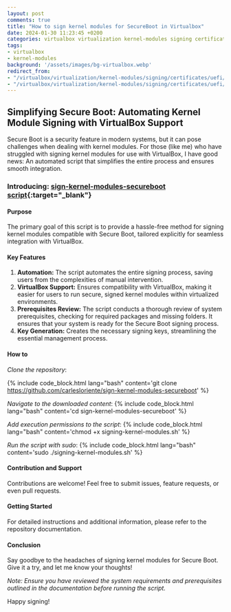```yaml
---
layout: post
comments: true
title: "How to sign kernel modules for SecureBoot in Virtualbox"
date: 2024-01-30 11:23:45 +0200
categories: virtualbox virtualization kernel-modules signing certificates uefi
tags:
- virtualbox
- kernel-modules
background: '/assets/images/bg-virtualbox.webp'
redirect_from: 
- "/virtualbox/virtualization/kernel-modules/signing/certificates/uefi/2024/01/30/virtualbox-signing-kernel-modules-secureboot.html"
- "/virtualbox/virtualization/kernel-modules/signing/certificates/uefi/2024/01/30/virtualbox-signing-kernel-modules-secureboot/"
---
```


## Simplifying Secure Boot: Automating Kernel Module Signing with VirtualBox Support

Secure Boot is a security feature in modern systems, but it can pose challenges when dealing with kernel modules. For those (like me) who have struggled with signing kernel modules for use with VirtualBox, I have good news: An automated script that simplifies the entire process and ensures smooth integration.

### Introducing: [sign-kernel-modules-secureboot script](https://github.com/carlesloriente/sign-kernel-modules-secureboot){:target="_blank"}

#### Purpose

The primary goal of this script is to provide a hassle-free method for signing kernel modules compatible with Secure Boot, tailored explicitly for seamless integration with VirtualBox.

#### Key Features

1. **Automation:** The script automates the entire signing process, saving users from the complexities of manual intervention.
2. **VirtualBox Support:** Ensures compatibility with VirtualBox, making it easier for users to run secure, signed kernel modules within virtualized environments.
3. **Prerequisites Review:** The script conducts a thorough review of system prerequisites, checking for required packages and missing folders. It ensures that your system is ready for the Secure Boot signing process.
4. **Key Generation:** Creates the necessary signing keys, streamlining the essential management process.

#### How to

*Clone the repository*:

{% include code_block.html lang="bash" content='git clone https://github.com/carlesloriente/sign-kernel-modules-secureboot' %}

*Navigate to the downloaded content*:
{% include code_block.html lang="bash" content='cd sign-kernel-modules-secureboot' %}

*Add execution permissions to the script*:
{% include code_block.html lang="bash" content='chmod +x signing-kernel-modules.sh' %}

*Run the script with sudo*:
{% include code_block.html lang="bash" content='sudo ./signing-kernel-modules.sh' %}

#### Contribution and Support

Contributions are welcome! Feel free to submit issues, feature requests, or even pull requests.

#### Getting Started

For detailed instructions and additional information, please refer to the repository documentation.

#### Conclusion

Say goodbye to the headaches of signing kernel modules for Secure Boot. Give it a try, and let me know your thoughts!

*Note: Ensure you have reviewed the system requirements and prerequisites outlined in the documentation before running the script.*

Happy signing!
